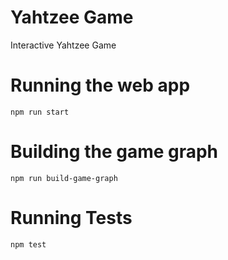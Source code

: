 # Yahtzee Game

Interactive Yahtzee Game

# Running the web app

```
npm run start
```

# Building the game graph

```
npm run build-game-graph
```

# Running Tests

```
npm test
```
